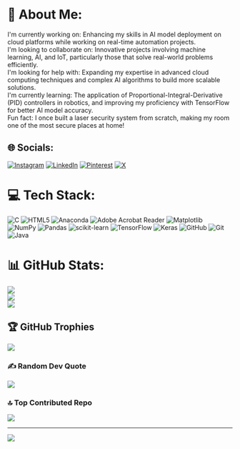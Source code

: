 # 💫 About Me:
I'm currently working on: Enhancing my skills in AI model deployment on cloud platforms while working on real-time automation projects.<br>I'm looking to collaborate on: Innovative projects involving machine learning, AI, and IoT, particularly those that solve real-world problems efficiently.<br>I'm looking for help with: Expanding my expertise in advanced cloud computing techniques and complex AI algorithms to build more scalable solutions.<br>I'm currently learning:  The application of Proportional-Integral-Derivative (PID) controllers in robotics, and improving my proficiency with TensorFlow for better AI model accuracy.<br>Fun fact:  I once built a laser security system from scratch, making my room one of the most secure places at home!


## 🌐 Socials:
[![Instagram](https://img.shields.io/badge/Instagram-%23E4405F.svg?logo=Instagram&logoColor=white)](https://instagram.com/https://www.instagram.com/its_insane143?utm_source=qr&igsh=ejIyYTk4aGtzdnhl) [![LinkedIn](https://img.shields.io/badge/LinkedIn-%230077B5.svg?logo=linkedin&logoColor=white)](https://linkedin.com/in/https://www.linkedin.com/in/sumit8055/) [![Pinterest](https://img.shields.io/badge/Pinterest-%23E60023.svg?logo=Pinterest&logoColor=white)](https://pinterest.com/https://in.pinterest.com/SAXENA_SUMIT/) [![X](https://img.shields.io/badge/X-black.svg?logo=X&logoColor=white)](https://x.com/https://x.com/ITZ_Sumit8055?t=EcSQV8xC7eoKnxR2G9xLyw&s=09) 

# 💻 Tech Stack:
![C](https://img.shields.io/badge/c-%2300599C.svg?style=for-the-badge&logo=c&logoColor=white) ![HTML5](https://img.shields.io/badge/html5-%23E34F26.svg?style=for-the-badge&logo=html5&logoColor=white) ![Anaconda](https://img.shields.io/badge/Anaconda-%2344A833.svg?style=for-the-badge&logo=anaconda&logoColor=white) ![Adobe Acrobat Reader](https://img.shields.io/badge/Adobe%20Acrobat%20Reader-EC1C24.svg?style=for-the-badge&logo=Adobe%20Acrobat%20Reader&logoColor=white) ![Matplotlib](https://img.shields.io/badge/Matplotlib-%23ffffff.svg?style=for-the-badge&logo=Matplotlib&logoColor=black) ![NumPy](https://img.shields.io/badge/numpy-%23013243.svg?style=for-the-badge&logo=numpy&logoColor=white) ![Pandas](https://img.shields.io/badge/pandas-%23150458.svg?style=for-the-badge&logo=pandas&logoColor=white) ![scikit-learn](https://img.shields.io/badge/scikit--learn-%23F7931E.svg?style=for-the-badge&logo=scikit-learn&logoColor=white) ![TensorFlow](https://img.shields.io/badge/TensorFlow-%23FF6F00.svg?style=for-the-badge&logo=TensorFlow&logoColor=white) ![Keras](https://img.shields.io/badge/Keras-%23D00000.svg?style=for-the-badge&logo=Keras&logoColor=white) ![GitHub](https://img.shields.io/badge/github-%23121011.svg?style=for-the-badge&logo=github&logoColor=white) ![Git](https://img.shields.io/badge/git-%23F05033.svg?style=for-the-badge&logo=git&logoColor=white) ![Java](https://img.shields.io/badge/java-%23ED8B00.svg?style=for-the-badge&logo=openjdk&logoColor=white)
# 📊 GitHub Stats:
![](https://github-readme-stats.vercel.app/api?username=SUMITSAXENA123&theme=highcontrast&hide_border=true&include_all_commits=true&count_private=true)<br/>
![](https://github-readme-streak-stats.herokuapp.com/?user=SUMITSAXENA123&theme=highcontrast&hide_border=true)<br/>
![](https://github-readme-stats.vercel.app/api/top-langs/?username=SUMITSAXENA123&theme=highcontrast&hide_border=true&include_all_commits=true&count_private=true&layout=compact)

## 🏆 GitHub Trophies
![](https://github-profile-trophy.vercel.app/?username=SUMITSAXENA123&theme=radical&no-frame=false&no-bg=true&margin-w=4)

### ✍️ Random Dev Quote
![](https://quotes-github-readme.vercel.app/api?type=horizontal&theme=radical)

### 🔝 Top Contributed Repo
![](https://github-contributor-stats.vercel.app/api?username=SUMITSAXENA123&limit=5&theme=shadow_blue&combine_all_yearly_contributions=true)

---
[![](https://visitcount.itsvg.in/api?id=SUMITSAXENA123&icon=0&color=0)](https://visitcount.itsvg.in)

<!-- Proudly created with GPRM ( https://gprm.itsvg.in ) -->
